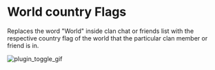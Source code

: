 # World country Flags
Replaces the word "World" inside clan chat or friends list with the respective country flag of the world that the particular clan member or friend is in.

![plugin_toggle_gif](https://github.com/melkypie/clanchatcountryflags/blob/master/plugin-toggle.gif)